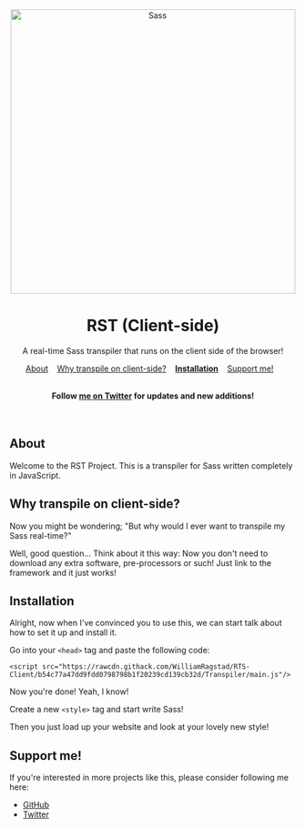 ﻿<div align="center">	<img width="500" src="https://miro.medium.com/max/1200/1*Fk9lVjzWan0OgYa828emhw.png" alt="Sass">	<h1>RST (Client-side)</h1>	<p>A real-time Sass transpiler that runs on the client side of the browser!</p>	<p align="center">		<a href="#about">About</a>&nbsp;&nbsp;&nbsp;		<a href="#why">Why transpile on client-side?</a>&nbsp;&nbsp;&nbsp;		<a href="#install"><b>Installation</b></a>&nbsp;&nbsp;&nbsp;		<a href="#support">Support me!</a>&nbsp;&nbsp;&nbsp;	</p></div><br><div align="center">	<b>Follow <a href="https://twitter.com/williamragstad">me on Twitter</a> for updates and new additions!</b></div>	<br><br><h2 id="about">About</h2>Welcome to the RST Project.This is a transpiler for Sasswritten completely in JavaScript.<h2 id="why">Why transpile on client-side?</h2>Now you might be wondering; "But why would I ever want to transpile my Sass real-time?"Well, good question… Think about it this way: Now you don't need to download any extra software, pre-processors or such!Just link to the framework and it just works!<h2 id="install">Installation</h2>Alright, now when I've convinced you to use this, we can start talk about how to set it up and install it.Go into your `<head>` tag and paste the following code:```<script src="https://rawcdn.githack.com/WilliamRagstad/RTS-Client/b54c77a47dd9fdd0798798b1f20239cd139cb32d/Transpiler/main.js"/>```Now you're done! Yeah, I know!Create a new `<style>` tag and start write Sass!Then you just load up your website and look at your lovely new style!<h2 id="support">Support me!</h2>If you're interested in moreprojects like this, please considerfollowing me here:- [GitHub](https://github.com/WilliamRagstad)- [Twitter](https://twitter.com/williamragstad)